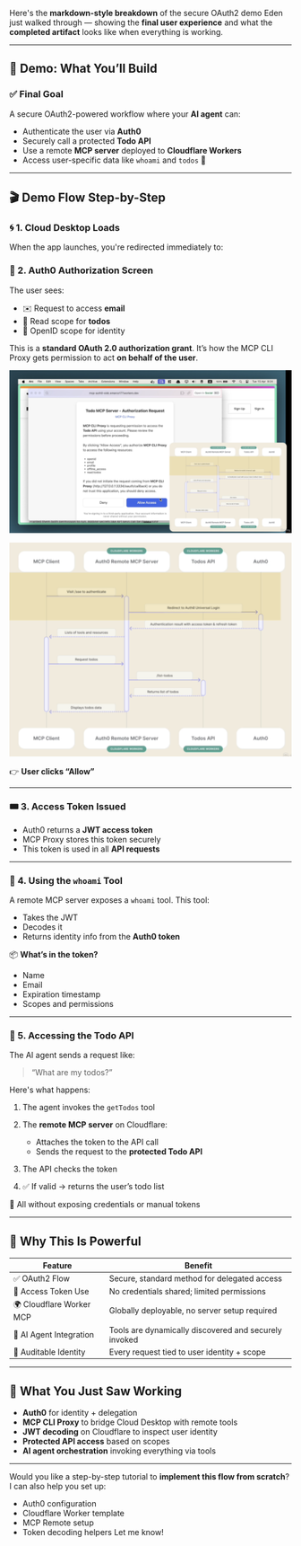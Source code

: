 Here's the **markdown-style breakdown** of the secure OAuth2 demo Eden just walked through — showing the **final user experience** and what the **completed artifact** looks like when everything is working.

---

## 🧪 Demo: What You’ll Build

### ✅ Final Goal

A secure OAuth2-powered workflow where your **AI agent** can:

- Authenticate the user via **Auth0**
- Securely call a protected **Todo API**
- Use a remote **MCP server** deployed to **Cloudflare Workers**
- Access user-specific data like `whoami` and `todos` 🔐

---

## 🎬 Demo Flow Step-by-Step

### 🌀 1. Cloud Desktop Loads

When the app launches, you're redirected immediately to:

### 🔐 2. **Auth0 Authorization Screen**

The user sees:

- ✉️ Request to access **email**
- 📄 Read scope for **todos**
- 🎫 OpenID scope for identity

This is a **standard OAuth 2.0 authorization grant**.
It’s how the MCP CLI Proxy gets permission to act **on behalf of the user**.

![alt text](image-1.png)

![alt text](image-2.png)

👉 **User clicks “Allow”**

---

### 🎟️ 3. Access Token Issued

- Auth0 returns a **JWT access token**
- MCP Proxy stores this token securely
- This token is used in all **API requests**

---

### 🔧 4. Using the `whoami` Tool

A remote MCP server exposes a `whoami` tool.
This tool:

- Takes the JWT
- Decodes it
- Returns identity info from the **Auth0 token**

📦 **What’s in the token?**

- Name
- Email
- Expiration timestamp
- Scopes and permissions

---

### 📝 5. Accessing the Todo API

The AI agent sends a request like:

> “What are my todos?”

Here's what happens:

1. The agent invokes the `getTodos` tool
2. The **remote MCP server** on Cloudflare:

   - Attaches the token to the API call
   - Sends the request to the **protected Todo API**

3. The API checks the token
4. ✅ If valid → returns the user’s todo list

🔁 All without exposing credentials or manual tokens

---

## 🔐 Why This Is Powerful

| Feature                  | Benefit                                               |
| ------------------------ | ----------------------------------------------------- |
| ✅ OAuth2 Flow           | Secure, standard method for delegated access          |
| 🔐 Access Token Use      | No credentials shared; limited permissions            |
| 🌍 Cloudflare Worker MCP | Globally deployable, no server setup required         |
| 🤖 AI Agent Integration  | Tools are dynamically discovered and securely invoked |
| 🧾 Auditable Identity    | Every request tied to user identity + scope           |

---

## 🧠 What You Just Saw Working

- **Auth0** for identity + delegation
- **MCP CLI Proxy** to bridge Cloud Desktop with remote tools
- **JWT decoding** on Cloudflare to inspect user identity
- **Protected API access** based on scopes
- **AI agent orchestration** invoking everything via tools

---

Would you like a step-by-step tutorial to **implement this flow from scratch**?
I can also help you set up:

- Auth0 configuration
- Cloudflare Worker template
- MCP Remote setup
- Token decoding helpers
  Let me know!
